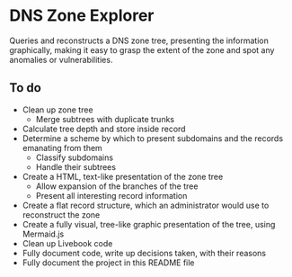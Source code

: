 # DNS Zone Explorer

Queries and reconstructs a DNS zone tree, presenting the information
graphically, making it easy to grasp the extent of the zone and spot any
anomalies or vulnerabilities.

## To do

- Clean up zone tree
  - Merge subtrees with duplicate trunks
- Calculate tree depth and store inside record
- Determine a scheme by which to present subdomains and the records emanating from them
  - Classify subdomains
  - Handle their subtrees
- Create a HTML, text-like presentation of the zone tree
  - Allow expansion of the branches of the tree
  - Present all interesting record information
- Create a flat record structure, which an administrator would use to reconstruct the zone
- Create a fully visual, tree-like graphic presentation of the tree, using Mermaid.js
- Clean up Livebook code
- Fully document code, write up decisions taken, with their reasons
- Fully document the project in this README file
